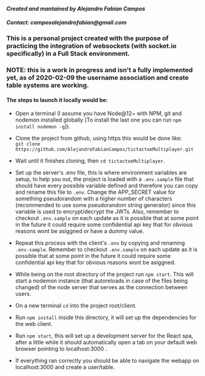 #### _Created and mantained by Alejandro Fabian Campos_
#### _Contact: camposalejandrofabian@gmail.com_ 

### This is a personal project created with the purpose of practicing the integration of websockets (with socket.io specifically) in a Full Stack environment.

### **NOTE: this is a work in progress and isn't a fully implemented yet, as of 2020-02-09 the username association and create table systems are working.**

#### The steps to launch it locally would be: 

* Open a terminal (I assume you have Node@12~ with NPM, git and nodemon installed globally [To install the last one you can run `npm install nodemon -g`]).

* Clone the project from github, using https this would be done like:  
`git clone https://github.com/AlejandroFabianCampos/tictactoeMultiplayer.git`

* Wait until it finishes cloning, then `cd tictactoeMultiplayer`.

* Set up the server's .env file, this is where environment variables are setup, to help you out, the project is loaded with a `.env.sample` file that should have every possible variable defined and therefore you can copy and rename this file to `.env`. Change the APP_SECRET value for something pseudorandom with a higher number of characters (recommended to use some pseudorandom string generator) since this variable is used to encrypt/decrypt the JWTs. Also, remember to checkout `.env.sample` on each update as it is possible that at some point in the future it could require some confidential api key that for obvious reasons wont be asiggned or have a dummy value.

* Repeat this process with the client's `.env` by copying and renaming `.env.sample`. Remember to checkout `.env.sample` on each update as it is possible that at some point in the future it could require some confidential api key that for obvious reasons wont be asiggned.

* While being on the root directory of the project run `npm start`. This will start a nodemon instance (that autoreloads in case of the files being changed) of the node server that serves as the connection between users.

* On a new terminal `cd` into the project root/client.

* Run `npm install` inside this directory, it will set up the dependencies for the web client.

* Run `npm start`, this will set up a development server for the React spa, after a little while it should automatically open a tab on your default web browser pointing to localhost:3000 .

* If everything ran correctly you should be able to navigate the webapp on localhost:3000 and create a user/table.
